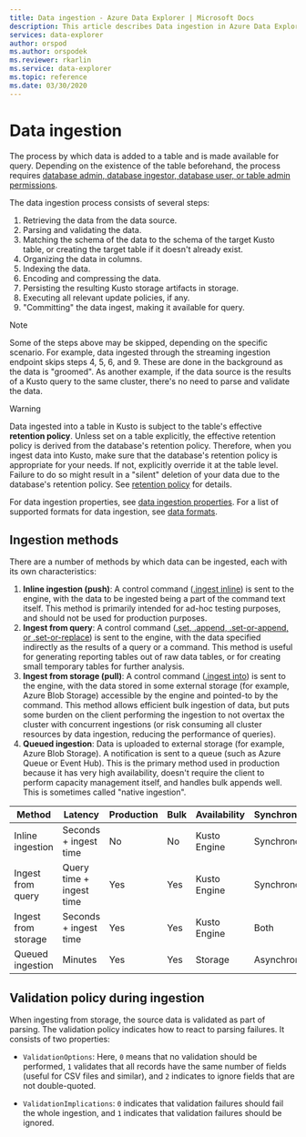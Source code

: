 ```yaml
---
title: Data ingestion - Azure Data Explorer | Microsoft Docs
description: This article describes Data ingestion in Azure Data Explorer.
services: data-explorer
author: orspod
ms.author: orspodek
ms.reviewer: rkarlin
ms.service: data-explorer
ms.topic: reference
ms.date: 03/30/2020
---
```

# Data ingestion

The process by which data is added to a table and is made available for query.
Depending on the existence of the table beforehand, the process requires
[database admin, database ingestor, database user, or table admin permissions](../access-control/role-based-authorization.md).

The data ingestion process consists of several steps:

1. Retrieving the data from the data source.
1. Parsing and validating the data.
1. Matching the schema of the data to the schema of the target Kusto table,
   or creating the target table if it doesn't already exist.
1. Organizing the data in columns.
1. Indexing the data.
1. Encoding and compressing the data.
1. Persisting the resulting Kusto storage artifacts in storage.
1. Executing all relevant update policies, if any.
1. "Committing" the data ingest, making it available for query.

> [!NOTE]
> Some of the steps above may be skipped, depending on the specific scenario.
> For example, data ingested through the streaming ingestion endpoint skips steps
> 4, 5, 6, and 9. These are done in the background as the data is "groomed".
> As another example, if the data source is the results of a Kusto query to the same
> cluster, there's no need to parse and validate the data.

> [!WARNING]
> Data ingested into a table in Kusto is subject to the table's effective **retention policy**.
> Unless set on a table explicitly, the effective retention policy is derived from
> the database's retention policy. Therefore, when you ingest data into Kusto, make sure
> that the database's retention policy is appropriate for your needs. If not, explicitly
> override it at the table level. Failure to do so might result in a "silent" deletion of
> your data due to the database's retention policy. See [retention policy](https://kusto.azurewebsites.net/docs/concepts/retentionpolicy.html)
> for details.

For data ingestion properties, see [data ingestion properties](../../../ingestion-properties.md).
For a list of supported formats for data ingestion, see [data formats](../../../ingestion-supported-formats.md).



## Ingestion methods

There are a number of methods by which data can be ingested, each with
its own characteristics:

1. **Inline ingestion (push)**: A control command ([.ingest inline](./ingest-inline.md))
   is sent to the engine, with the data to be ingested being a part of the command
   text itself.
   This method is primarily intended for ad-hoc testing
   purposes, and should not be used for production purposes.
1. **Ingest from query**: A control command ([.set, .append, .set-or-append, or .set-or-replace](./ingest-from-query.md))
   is sent to the engine, with the data specified indirectly as the results of a query
   or a command.
   This method is useful for generating reporting tables out of raw data tables,
   or for creating small temporary tables for further analysis.
1. **Ingest from storage (pull)**: A control command ([.ingest into](./ingest-from-storage.md))
   is sent to the engine, with the data stored in some external storage (for example, Azure
   Blob Storage) accessible by the engine and pointed-to by the command.
   This method allows efficient bulk ingestion of data, but puts some burden on
   the client performing the ingestion to not overtax the cluster with concurrent
   ingestions (or risk consuming all cluster resources by data ingestion, reducing
   the performance of queries).
1. **Queued ingestion**: Data is uploaded to external storage (for example, Azure Blob
   Storage). A notification is sent to a queue (such as Azure Queue or Event Hub).
   This is the primary method used in production because it has very high availability,
   doesn't require the client to perform capacity management itself, and handles bulk
   appends well. This is sometimes called "native ingestion".


|Method             |Latency                 |Production|Bulk|Availability|Synchronicity|
|-------------------|------------------------|----------|----|------------|-------------|
|Inline ingestion   |Seconds + ingest time   |No        |No  |Kusto Engine|Synchronous  |
|Ingest from query  |Query time + ingest time|Yes       |Yes |Kusto Engine|Synchronous  |
|Ingest from storage|Seconds + ingest time   |Yes       |Yes |Kusto Engine|Both         |
|Queued ingestion   |Minutes                 |Yes       |Yes |Storage     |Asynchronous |

## Validation policy during ingestion

When ingesting from storage, the source data is validated as part of parsing.
The validation policy indicates how to react to parsing failures. It consists
of two properties:

* `ValidationOptions`: Here, `0` means that no validation should be performed,
  `1` validates that all records have the same number of fields (useful for
  CSV files and similar), and `2` indicates to ignore fields that are not
  double-quoted.

* `ValidationImplications`: `0` indicates that validation failures should fail
  the whole ingestion,
  and `1` indicates that validation failures should be ignored.